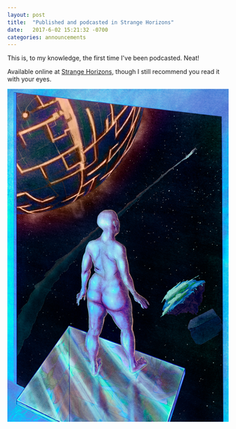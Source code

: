 ```yaml
---
layout: post
title:  "Published and podcasted in Strange Horizons"
date:   2017-6-02 15:21:32 -0700
categories: announcements
---
```


This is, to my knowledge, the first time I've been podcasted. Neat!

Available online at [Strange Horizons](http://strangehorizons.com/fiction/utopia-lol/), though I still recommend you read it with your eyes.

![Utopia cover illustration](/assets/UtopiaLolCover.png)
